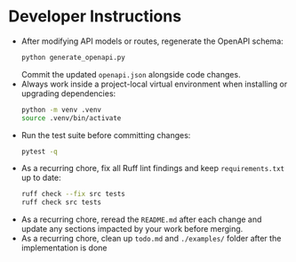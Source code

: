 # Developer Instructions

- After modifying API models or routes, regenerate the OpenAPI schema:
  ```bash
  python generate_openapi.py
  ```
  Commit the updated `openapi.json` alongside code changes.
- Always work inside a project-local virtual environment when installing or upgrading dependencies:
  ```bash
  python -m venv .venv
  source .venv/bin/activate
  ```
- Run the test suite before committing changes:
  ```bash
  pytest -q
  ```
- As a recurring chore, fix all Ruff lint findings and keep `requirements.txt` up to date:
  ```bash
  ruff check --fix src tests
  ruff check src tests
  ```
- As a recurring chore, reread the `README.md` after each change and update any sections impacted by your work before merging.
- As a recurring chore, clean up `todo.md` and `./examples/` folder after the implementation is done
